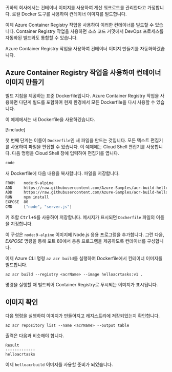 귀하의 회사에서는 컨테이너 이미지를 사용하여 계산 워크로드를 관리한다고 가정합니다. 로컬 Docker 도구를 사용하여 컨테이너 이미지를 빌드합니다.

이제 Azure Container Registry 작업을 사용하여 이러한 컨테이너를 빌드할 수 있습니다. Container Registry 작업을 사용하면 소스 코드 커밋에서 DevOps 프로세스를 자동화된 빌드와도 통합할 수 있습니다.

Azure Container Registry 작업을 사용하여 컨테이너 이미지 만들기를 자동화하겠습니다.

## <a name="create-a-container-image-with-azure-container-registry-tasks"></a>Azure Container Registry 작업을 사용하여 컨테이너 이미지 만들기

빌드 지침을 제공하는 표준 Dockerfile입니다. Azure Container Registry 작업을 사용하면 다단계 빌드를 포함하여 현재 환경에서 모든 Dockerfile을 다시 사용할 수 있습니다.

이 예제에서는 새 Dockerfile을 사용하겠습니다.

<!-- Activate the sandbox -->
[!include[](../../../includes/azure-sandbox-activate.md)]

첫 번째 단계는 이름이 `Dockerfile`인 새 파일을 만드는 것입니다. 모든 텍스트 편집기를 사용하여 파일을 편집할 수 있습니다. 이 예제에는 Cloud Shell 편집기를 사용합니다. 다음 명령을 Cloud Shell 창에 입력하여 편집기를 엽니다.

```bash
code
```

새 Dockerfile에 다음 내용을 복사합니다. 파일을 저장합니다.

```bash
FROM    node:9-alpine
ADD     https://raw.githubusercontent.com/Azure-Samples/acr-build-helloworld-node/master/package.json /
ADD     https://raw.githubusercontent.com/Azure-Samples/acr-build-helloworld-node/master/server.js /
RUN     npm install
EXPOSE  80
CMD     ["node", "server.js"]
```

키 조합 <kbd>Ctrl+S</kbd>를 사용하여 저장합니다. 메시지가 표시되면 `Dockerfile` 파일의 이름을 지정합니다.

이 구성은 `node:9-alpine` 이미지에 Node.js 응용 프로그램을 추가합니다. 그런 다음, *EXPOSE* 명령을 통해 포트 80에서 응용 프로그램을 제공하도록 컨테이너를 구성합니다.

이제 Azure CLI 명령 `az acr build`를 실행하여 Dockerfile에서 컨테이너 이미지를 빌드합니다.

```azurecli
az acr build --registry <acrName> --image helloacrtasks:v1 .
```

명령을 실행할 때 빌드되어 Container Registry로 푸시되는 이미지가 표시됩니다.

## <a name="verify-the-image"></a>이미지 확인

다음 명령을 실행하여 이미지가 만들어지고 레지스트리에 저장되었는지 확인합니다.

```azurecli
az acr repository list --name <acrName> --output table
```

출력은 다음과 비슷해야 합니다.

```console
Result
-------------
helloacrtasks
```

이제 `helloacrbuild` 이미지를 사용할 준비가 되었습니다.
